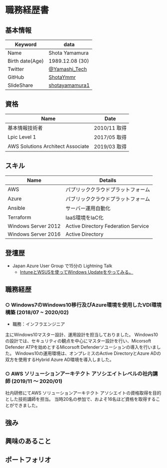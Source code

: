 # 職務経歴書

## 基本情報

Keyword|data
---|---
Name|Shota Yamamura
Birth date(Age)| 1989.12.08 (30)
Twitter|[@Yamashi_Tech](https://twitter.com/Yamashi_Tech)
GitHub|[ShotaYmmr](https://github.com/ShotaYmmr)
SlideShare|[shotayamamura1](https://www.slideshare.net/shotayamamura1)

## 資格

Name|Date
---|---
基本情報技術者|2010/11 取得
Lpic Level 1|2017/05 取得
AWS Solutions Architect Associate|2019/03 取得


## スキル

Name|Details
---|---
AWS|パプリッククラウドプラットフォーム
Azure|パブリッククラウドプラットフォーム
Ansible|サーバー運用自動化
Terraform|IaaS環境をIaC化
Windows Server 2012|Active Directory Federation Service
Windows Server 2016|Active Directory

## 登壇歴

* Japan Azure User Group で15分の Lightning Talk 
  * [IntuneとWSUSを使ってWindows Updateをやってみる。](https://www.slideshare.net/shotayamamura1/intunewsuswindows-update)

## 職務経歴

### ○ Windows7のWindows10移行及びAzure環境を使用したVDI環境構築 (2018/07 ~ 2020/02)

* 職務：インフラエンジニア

主にWindows10マスター設計、運用設計を担当しておりました。
Windows10の設計では、セキュリティの観点を中心にマスター設計を行い、Micorsoft Defender ATPを始めとするMicorsoft Defenderソユーションの導入を行いました。
Windows10の運用環境は、オンプレミスのActive DirectoryとAzure ADの双方を使用するHybrid Azure AD環境を導入しました。

### ○ AWS ソリューションアーキテクト アソシエイトレベルの社内講師 (2019/11 〜 2020/01)

社内研修にてAWS ソリューションアーキテクト アソシエイトの資格取得を目的とした技術講師を担当。
当時20名の参加で、およそ16名ほど資格を取得することができました。

## 強み

## 興味のあること

## ポートフォリオ
